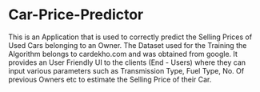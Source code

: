# Car-Price-Predictor

This is an Application that is used to correctly predict the Selling Prices of Used Cars belonging to an Owner. The Dataset used for the Training the Algorithm belongs to cardekho.com and was obtained from google.
It provides an User Friendly UI to the clients (End - Users) where they can input various parameters such as Transmission Type, Fuel Type, No. Of previous Owners etc to estimate the Selling Price of their Car.
